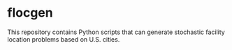 # flocgen
This repository contains Python scripts that can generate stochastic facility location problems based on U.S. cities.
